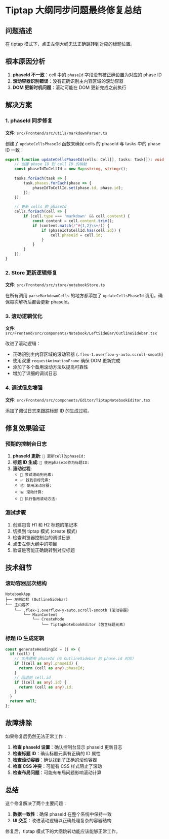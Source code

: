 # Tiptap 大纲同步问题最终修复总结

## 问题描述
在 tiptap 模式下，点击左侧大纲无法正确跳转到对应的标题位置。

## 根本原因分析
1. **phaseId 不一致**：cell 中的 `phaseId` 字段没有被正确设置为对应的 phase ID
2. **滚动容器识别错误**：没有正确识别主内容区域的滚动容器
3. **DOM 更新时机问题**：滚动可能在 DOM 更新完成之前执行

## 解决方案

### 1. phaseId 同步修复
**文件**: `src/Frontend/src/utils/markdownParser.ts`

创建了 `updateCellsPhaseId` 函数来确保 cells 的 phaseId 与 tasks 中的 phase ID 一致：

```typescript
export function updateCellsPhaseId(cells: Cell[], tasks: Task[]): void {
    // 创建 phase ID 到 cell ID 的映射
    const phaseIdToCellId = new Map<string, string>();
    
    tasks.forEach(task => {
        task.phases.forEach(phase => {
            phaseIdToCellId.set(phase.id, phase.id);
        });
    });
    
    // 更新 cells 的 phaseId
    cells.forEach(cell => {
        if (cell.type === 'markdown' && cell.content) {
            const content = cell.content.trim();
            if (content.match(/^#{1,2}\s+/)) {
                if (phaseIdToCellId.has(cell.id)) {
                    cell.phaseId = cell.id;
                }
            }
        }
    });
}
```

### 2. Store 更新逻辑修复
**文件**: `src/Frontend/src/store/notebookStore.ts`

在所有调用 `parseMarkdownCells` 的地方都添加了 `updateCellsPhaseId` 调用，确保每次解析后都会更新 phaseId。

### 3. 滚动逻辑优化
**文件**: `src/Frontend/src/components/Notebook/LeftSideBar/OutlineSidebar.tsx`

改进了滚动逻辑：
- 正确识别主内容区域的滚动容器 (`.flex-1.overflow-y-auto.scroll-smooth`)
- 使用双重 `requestAnimationFrame` 确保 DOM 更新完成
- 添加了多个备用滚动方法以提高可靠性
- 增加了详细的调试日志

### 4. 调试信息增强
**文件**: `src/Frontend/src/components/Editor/TiptapNotebookEditor.tsx`

添加了调试日志来跟踪标题 ID 的生成过程。

## 修复效果验证

### 预期的控制台日志
1. **phaseId 更新**: `🔄 更新cell的phaseId:`
2. **标题 ID 生成**: `🎯 使用phaseId作为标题ID:`
3. **滚动过程**: 
   - `🎯 尝试滚动到元素:`
   - `✅ 找到目标元素:`
   - `📦 使用滚动容器:`
   - `📊 滚动计算:`
   - `🔄 执行备用滚动方法:`

### 测试步骤
1. 创建包含 H1 和 H2 标题的笔记本
2. 切换到 tiptap 模式 (create 模式)
3. 检查浏览器控制台的调试日志
4. 点击左侧大纲中的项目
5. 验证是否能正确跳转到对应标题

## 技术细节

### 滚动容器层次结构
```
NotebookApp
├── 左侧边栏 (OutlineSidebar)
└── 主内容区
    └── .flex-1.overflow-y-auto.scroll-smooth (滚动容器)
        └── MainContent
            └── CreateMode
                └── TiptapNotebookEditor (包含标题元素)
```

### 标题 ID 生成逻辑
```typescript
const generateHeadingId = () => {
  if (cell) {
    // 优先使用 phaseId（与 OutlineSidebar 的 phase.id 对应）
    if ((cell as any).phaseId) {
      return (cell as any).phaseId;
    }
    // 回退到 cell.id
    if ((cell as any).id) {
      return (cell as any).id;
    }
  }
  return null;
};
```

## 故障排除

如果修复后仍然无法正常工作：

1. **检查 phaseId 设置**：确认控制台显示 phaseId 更新日志
2. **检查标题 ID**：确认标题元素有正确的 ID 属性
3. **检查滚动容器**：确认找到了正确的滚动容器
4. **检查 CSS 冲突**：可能有 CSS 样式阻止了滚动
5. **检查布局问题**：可能有布局问题影响滚动计算

## 总结

这个修复解决了两个主要问题：
1. **数据一致性**：确保 phaseId 在整个系统中保持一致
2. **UI 交互**：改进滚动逻辑以正确处理复杂的容器结构

修复后，tiptap 模式下的大纲跳转功能应该能够正常工作。
